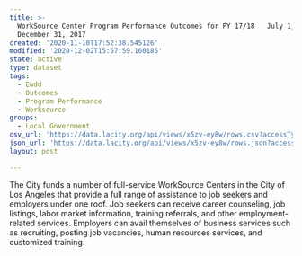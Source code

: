 ```yaml
---
title: >-
  WorkSource Center Program Performance Outcomes for PY 17/18   July 1, 2017 -
  December 31, 2017
created: '2020-11-10T17:52:38.545126'
modified: '2020-12-02T15:57:59.160185'
state: active
type: dataset
tags:
  - Ewdd
  - Outcomes
  - Program Performance
  - Worksource
groups:
  - Local Government
csv_url: 'https://data.lacity.org/api/views/x5zv-ey8w/rows.csv?accessType=DOWNLOAD'
json_url: 'https://data.lacity.org/api/views/x5zv-ey8w/rows.json?accessType=DOWNLOAD'
layout: post

---
```

The City funds a number of full-service WorkSource Centers in the City of Los Angeles that provide a full range of assistance to job seekers and employers under one roof. Job seekers can receive career counseling, job listings, labor market information, training referrals, and other employment-related services. Employers can avail themselves of business services such as recruiting, posting job vacancies, human resources services, and customized training.
